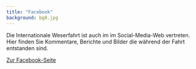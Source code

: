 ```yaml
---
title: "Facebook"
background: bg8.jpg
---
```

Die Internationale Weserfahrt ist auch im im Social-Media-Web vertreten. Hier finden Sie Kommentare, Berichte und Bilder die während der Fahrt entstanden sind.   

<a href="https://de-de.facebook.com/weserfahrt/" class="btn btn-outline-inverse btn-sm">Zur Facebook-Seite</a>


